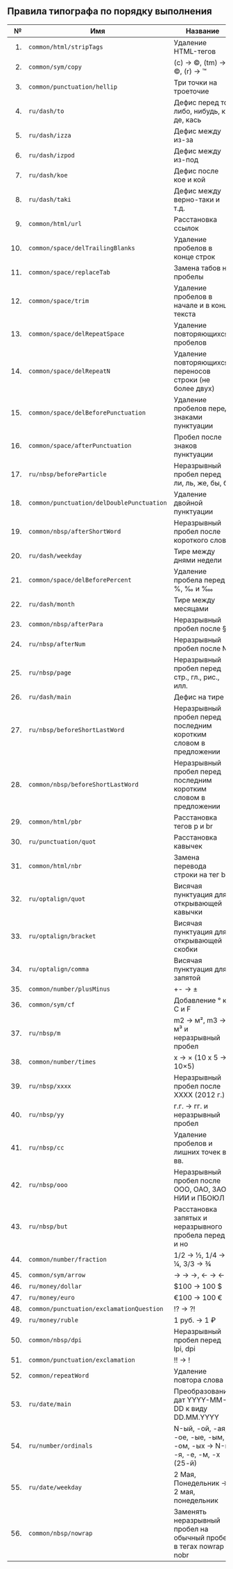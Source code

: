## Правила типографа по порядку выполнения

| № | Имя | Название | Индекс | Вкл. |
|--:|-----|----------|-------:|:----:|
| 1. | `common/html/stripTags` | Удаление HTML-тегов | 5 |  |
| 2. | `common/sym/copy` | (c) → ©, (tm) → ©, (r) → ™ | 10 | ✓ |
| 3. | `common/punctuation/hellip` | Три точки на троеточие | 20 | ✓ |
| 4. | `ru/dash/to` | Дефис перед то, либо, нибудь, ка, де, кась | 30 | ✓ |
| 5. | `ru/dash/izza` | Дефис между из-за | 33 | ✓ |
| 6. | `ru/dash/izpod` | Дефис между из-под | 35 | ✓ |
| 7. | `ru/dash/koe` | Дефис после кое и кой | 38 | ✓ |
| 8. | `ru/dash/taki` | Дефис между верно-таки и т.д. | 39 | ✓ |
| 9. | `common/html/url` | Расстановка ссылок | 200 | ✓ |
| 10. | `common/space/delTrailingBlanks` | Удаление пробелов в конце строк | 505 | ✓ |
| 11. | `common/space/replaceTab` | Замена табов на пробелы | 510 | ✓ |
| 12. | `common/space/trim` | Удаление пробелов в начале и в конце текста | 530 | ✓ |
| 13. | `common/space/delRepeatSpace` | Удаление повторяющихся пробелов | 540 | ✓ |
| 14. | `common/space/delRepeatN` | Удаление повторяющихся переносов строки (не более двух) | 545 | ✓ |
| 15. | `common/space/delBeforePunctuation` | Удаление пробелов перед знаками пунктуации | 550 | ✓ |
| 16. | `common/space/afterPunctuation` | Пробел после знаков пунктуации | 560 | ✓ |
| 17. | `ru/nbsp/beforeParticle` | Неразрывный пробел перед ли, ль, же, бы, б | 570 | ✓ |
| 18. | `common/punctuation/delDoublePunctuation` | Удаление двойной пунктуации | 580 | ✓ |
| 19. | `common/nbsp/afterShortWord` | Неразрывный пробел после короткого слова | 590 | ✓ |
| 20. | `ru/dash/weekday` | Тире между днями недели | 600 | ✓ |
| 21. | `common/space/delBeforePercent` | Удаление пробела перед %, ‰ и ‱ | 600 | ✓ |
| 22. | `ru/dash/month` | Тире между месяцами | 610 | ✓ |
| 23. | `common/nbsp/afterPara` | Неразрывный пробел после § | 610 | ✓ |
| 24. | `ru/nbsp/afterNum` | Неразрывный пробел после № | 610 | ✓ |
| 25. | `ru/nbsp/page` | Неразрывный пробел перед стр., гл., рис., илл. | 610 | ✓ |
| 26. | `ru/dash/main` | Дефис на тире | 620 | ✓ |
| 27. | `ru/nbsp/beforeShortLastWord` | Неразрывный пробел перед последним коротким словом в предложении | 620 | ✓ |
| 28. | `common/nbsp/beforeShortLastWord` | Неразрывный пробел перед последним коротким словом в предложении | 620 | ✓ |
| 29. | `common/html/pbr` | Расстановка тегов p и br | 700 |  |
| 30. | `ru/punctuation/quot` | Расстановка кавычек | 700 | ✓ |
| 31. | `common/html/nbr` | Замена перевода строки на тег br | 710 |  |
| 32. | `ru/optalign/quot` | Висячая пунктуация для открывающей кавычки | 1000 |  |
| 33. | `ru/optalign/bracket` | Висячая пунктуация для открывающей скобки | 1001 |  |
| 34. | `ru/optalign/comma` | Висячая пунктуация для запятой | 1002 |  |
| 35. | `common/number/plusMinus` | +- → ± | 1010 | ✓ |
| 36. | `common/sym/cf` | Добавление ° к C и F | 1020 | ✓ |
| 37. | `ru/nbsp/m` | m2 → м², m3 → м³ и неразрывный пробел | 1030 | ✓ |
| 38. | `common/number/times` | x → × (10 x 5 → 10×5) | 1050 | ✓ |
| 39. | `ru/nbsp/xxxx` | Неразрывный пробел после XXXX (2012 г.) | 1060 | ✓ |
| 40. | `ru/nbsp/yy` | г.г. → гг. и неразрывный пробел | 1080 | ✓ |
| 41. | `ru/nbsp/cc` | Удаление пробелов и лишних точек в вв. | 1090 | ✓ |
| 42. | `ru/nbsp/ooo` | Неразрывный пробел после OOO, ОАО, ЗАО, НИИ и ПБОЮЛ | 1100 | ✓ |
| 43. | `ru/nbsp/but` | Расстановка запятых и неразрывного пробела перед а и но | 1110 | ✓ |
| 44. | `common/number/fraction` | 1/2 → ½, 1/4 → ¼, 3/3 → ¾ | 1120 | ✓ |
| 45. | `common/sym/arrow` | -> → →, <- → ← | 1130 | ✓ |
| 46. | `ru/money/dollar` | $100 → 100 $ | 1140 | ✓ |
| 47. | `ru/money/euro` | €100 → 100 € | 1140 | ✓ |
| 48. | `common/punctuation/exclamationQuestion` | !? → ?! | 1140 | ✓ |
| 49. | `ru/money/ruble` | 1 руб. → 1 ₽ | 1145 |  |
| 50. | `common/nbsp/dpi` | Неразрывный пробел перед lpi, dpi | 1150 | ✓ |
| 51. | `common/punctuation/exclamation` | !! → ! | 1150 | ✓ |
| 52. | `common/repeatWord` | Удаление повтора слова | 1200 |  |
| 53. | `ru/date/main` | Преобразование дат YYYY-MM-DD к виду DD.MM.YYYY | 1300 | ✓ |
| 54. | `ru/number/ordinals` | N-ый, -ой, -ая, -ое, -ые, -ым, -ом, -ых → N-й, -я, -е, -м, -х (25-й) | 1300 | ✓ |
| 55. | `ru/date/weekday` | 2 Мая, Понедельник → 2 мая, понедельник | 1310 | ✓ |
| 56. | `common/nbsp/nowrap` | Заменять неразрывный пробел на обычный пробел в тегах nowrap и nobr | 1400 | ✓ |
